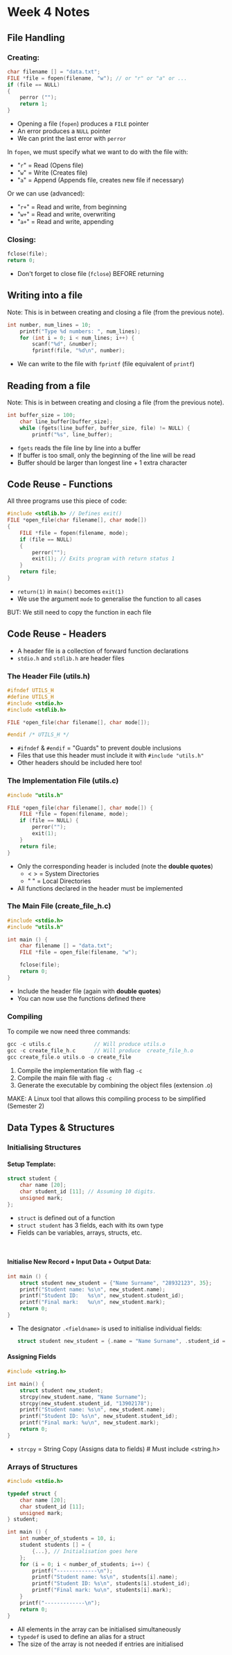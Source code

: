 # Week 4 Notes

## File Handling

### Creating:

```c++
char filename [] = "data.txt";
FILE *file = fopen(filename, "w"); // or "r" or "a" or ...
if (file == NULL) 
{
    perror ("");
    return 1;
}
```

- Opening a file (`fopen`) produces a `FILE` pointer
- An error produces a `NULL` pointer
- We can print the last error with `perror`
  
In `fopen`, we must specify what we want to do with the file with:
  -  "`r`" = Read (Opens file)
  -  "`w`" = Write (Creates file)
  -  "`a`" = Append (Appends file, creates new file if necessary)

Or we can use (advanced):
  - "`r+`" = Read and write, from beginning
  - "`w+`" = Read and write, overwriting
  - "`a+`" = Read and write, appending

### Closing:

```c++
fclose(file);
return 0;
```

- Don't forget to close file (`fclose`) BEFORE returning

## Writing into a file

Note: This is in between creating and closing a file (from the previous note).

```c++
int number, num_lines = 10;
    printf("Type %d numbers: ", num_lines);
    for (int i = 0; i < num_lines; i++) {
        scanf("%d", &number);
        fprintf(file, "%d\n", number);
```

- We can write to the file with `fprintf` (file equivalent of `printf`)

## Reading from a file

Note: This is in between creating and closing a file (from the previous note).

```c++
int buffer_size = 100;
    char line_buffer[buffer_size];
    while (fgets(line_buffer, buffer_size, file) != NULL) {
        printf("%s", line_buffer);
```

- `fgets` reads the file line by line into a buffer
- If buffer is too small, only the beginning of the line will be read
- Buffer should be larger than longest line + 1 extra character

## Code Reuse - Functions

All three programs use this piece of code:

```c++
#include <stdlib.h> // Defines exit()
FILE *open_file(char filename[], char mode[])
{
    FILE *file = fopen(filename, mode);
    if (file == NULL) 
    {
        perror("");
        exit(1); // Exits program with return status 1
    }
    return file;
}
```

- `return(1)` in `main()` becomes `exit(1)`
- We use the argument `mode` to generalise the function to all cases

BUT: We still need to copy the function in each file

## Code Reuse - Headers

- A header file is a collection of forward function declarations
- `stdio.h` and `stdlib.h` are header files

### The Header File (utils.h)

```c++
#ifndef UTILS_H
#define UTILS_H
#include <stdio.h>
#include <stdlib.h>

FILE *open_file(char filename[], char mode[]);

#endif /* UTILS_H */
```

- `#ifndef` & `#endif` = "Guards" to prevent double inclusions
- Files that use this header must include it with `#include "utils.h"`
- Other headers should be included here too!

### The Implementation File (utils.c)

```c++
#include "utils.h"

FILE *open_file(char filename[], char mode[]) {
    FILE *file = fopen(filename, mode);
    if (file == NULL) {
        perror("");
        exit(1);
    }
    return file;
}
```

- Only the corresponding header is included (note the **double quotes**)
  - < > = System Directories
  - " " = Local Directories
- All functions declared in the header must be implemented

### The Main File (create_file_h.c)

```c++
#include <stdio.h>
#include "utils.h"

int main () {
    char filename [] = "data.txt";
    FILE *file = open_file(filename, "w");

    fclose(file);
    return 0;
}
```

- Include the header file (again with **double quotes**)
- You can now use the functions defined there

### Compiling

To compile we now need three commands:

```c++
gcc -c utils.c              // Will produce utils.o
gcc -c create_file_h.c      // Will produce  create_file_h.o
gcc create_file.o utils.o -o create_file
```

1. Compile the implementation file with flag `-c`
2. Compile the main file with flag `-c`
3. Generate the executable by combining the object files (extension .o)

MAKE: A Linux tool that allows this compiling process to be simplified (Semester 2)

## Data Types & Structures

### Initialising Structures

#### Setup Template:

```c++
struct student {
    char name [20];
    char student_id [11]; // Assuming 10 digits.
    unsigned mark;
};
```

- `struct` is defined out of a function
- `struct student` has 3 fields, each with its own type
- Fields can be variables, arrays, structs, etc.

<br>

#### Initialise New Record + Input Data + Output Data:

```c++
int main () {
    struct student new_student = {"Name Surname", "28932123", 35};
    printf("Student name: %s\n", new_student.name);
    printf("Student ID:   %s\n", new_student.student_id);
    printf("Final mark:   %u\n", new_student.mark);
    return 0;
}
```

- The designator `.<fieldname>` is used to initialise individual fields:
  ```c++
  struct student new_student = {.name = "Name Surname", .student_id = "28932123", .mark = 35];}
  ```

#### Assigning Fields

```c++
#include <string.h>

int main() {
    struct student new_student;
    strcpy(new_student.name, "Name Surname");
    strcpy(new_student.student_id, "13902178");
    printf("Student name: %s\n", new_student.name);
    printf("Student ID: %s\n", new_student.student_id);
    printf("Final mark: %u\n", new_student.mark);
    return 0;
}
```

- `strcpy` = String Copy (Assigns data to fields) # Must include <string.h>

### Arrays of Structures

```c++
#include <stdio.h>

typedef struct {
    char name [20];
    char student_id [11];
    unsigned mark;
} student;

int main () {
    int number_of_students = 10, i;
    student students [] = {
        {...}, // Initialisation goes here
    };
    for (i = 0; i < number_of_students; i++) {
        printf("-------------\n");
        printf("Student name: %s\n", students[i].name);
        printf("Student ID: %s\n", students[i].student_id);
        printf("Final mark: %u\n", students[i].mark);
    }
    printf("-------------\n");
    return 0;
}
```

- All elements in the array can be initialised simultaneously
- `typedef` is used to define an alias for a struct
- The size of the array is not needed if entries are initialised